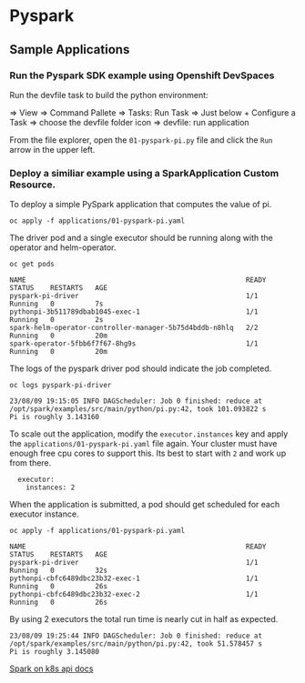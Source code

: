 # Pyspark 

## Sample Applications

### Run the Pyspark SDK example using Openshift DevSpaces

Run the devfile task to build the python environment:

=> View => Command Pallete => Tasks: Run Task
=> Just below + Configure a Task => choose the devfile folder icon
=> devfile: run application

From the file explorer, open the `01-pyspark-pi.py` file and 
click the `Run` arrow in the upper left.


### Deploy a similiar example using a SparkApplication Custom Resource.

To deploy a simple PySpark application that computes the value of pi.
```
oc apply -f applications/01-pyspark-pi.yaml
``` 

The driver pod and a single executor should be running along with the
operator and helm-operator.
```
oc get pods
```
```
NAME                                                      READY   STATUS    RESTARTS   AGE
pyspark-pi-driver                                         1/1     Running   0          7s
pythonpi-3b511789dbab1045-exec-1                          1/1     Running   0          2s
spark-helm-operator-controller-manager-5b75d4bddb-n8hlq   2/2     Running   0          20m
spark-operator-5fbb6f7f67-8hg9s                           1/1     Running   0          20m
```

The logs of the pyspark driver pod should indicate the job completed.
```
oc logs pyspark-pi-driver
```
```
23/08/09 19:15:05 INFO DAGScheduler: Job 0 finished: reduce at /opt/spark/examples/src/main/python/pi.py:42, took 101.093822 s
Pi is roughly 3.143160
```

To scale out the application, modify the `executor.instances` key and apply the `applications/01-pyspark-pi.yaml` file again. Your cluster must have enough free cpu cores to support this. Its best to start with `2` and work up from there.
```
  executor:
    instances: 2
```

When the application is submitted, a pod should get scheduled for each executor instance.
```
oc apply -f applications/01-pyspark-pi.yaml
``` 

```
NAME                                                      READY   STATUS    RESTARTS   AGE
pyspark-pi-driver                                         1/1     Running   0          32s
pythonpi-cbfc6489dbc23b32-exec-1                          1/1     Running   0          26s
pythonpi-cbfc6489dbc23b32-exec-2                          1/1     Running   0          26s
```

By using 2 executors the total run time is nearly cut in half as expected.
```
23/08/09 19:25:44 INFO DAGScheduler: Job 0 finished: reduce at /opt/spark/examples/src/main/python/pi.py:42, took 51.578457 s
Pi is roughly 3.145080
```

[Spark on k8s api docs](https://github.com/GoogleCloudPlatform/spark-on-k8s-operator/blob/master/docs/api-docs.md)